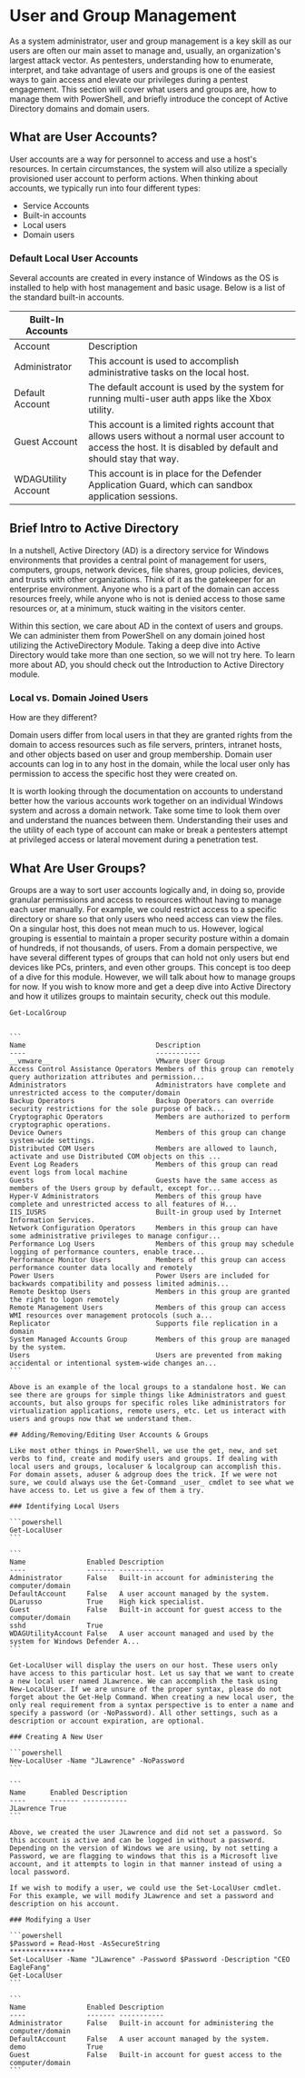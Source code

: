 # User and Group Management

As a system administrator, user and group management is a key skill as our users are often our main asset to manage and, usually, an organization's largest attack vector. As pentesters, understanding how to enumerate, interpret, and take advantage of users and groups is one of the easiest ways to gain access and elevate our privileges during a pentest engagement. This section will cover what users and groups are, how to manage them with PowerShell, and briefly introduce the concept of Active Directory domains and domain users.

## What are User Accounts?

User accounts are a way for personnel to access and use a host's resources. In certain circumstances, the system will also utilize a specially provisioned user account to perform actions. When thinking about accounts, we typically run into four different types:

- Service Accounts
- Built-in accounts
- Local users
- Domain users

### Default Local User Accounts

Several accounts are created in every instance of Windows as the OS is installed to help with host management and basic usage. Below is a list of the standard built-in accounts.

| Built-In Accounts   |                                                                                                                                                                  |
| ------------------- | ---------------------------------------------------------------------------------------------------------------------------------------------------------------- |
| Account             | Description                                                                                                                                                      |
| Administrator       | This account is used to accomplish administrative tasks on the local host.                                                                                       |
| Default Account     | The default account is used by the system for running multi-user auth apps like the Xbox utility.                                                                |
| Guest Account       | This account is a limited rights account that allows users without a normal user account to access the host. It is disabled by default and should stay that way. |
| WDAGUtility Account | This account is in place for the Defender Application Guard, which can sandbox application sessions.                                                             |

## Brief Intro to Active Directory

In a nutshell, Active Directory (AD) is a directory service for Windows environments that provides a central point of management for users, computers, groups, network devices, file shares, group policies, devices, and trusts with other organizations. Think of it as the gatekeeper for an enterprise environment. Anyone who is a part of the domain can access resources freely, while anyone who is not is denied access to those same resources or, at a minimum, stuck waiting in the visitors center.

Within this section, we care about AD in the context of users and groups. We can administer them from PowerShell on any domain joined host utilizing the ActiveDirectory Module. Taking a deep dive into Active Directory would take more than one section, so we will not try here. To learn more about AD, you should check out the Introduction to Active Directory module.

### Local vs. Domain Joined Users

How are they different?

Domain users differ from local users in that they are granted rights from the domain to access resources such as file servers, printers, intranet hosts, and other objects based on user and group membership. Domain user accounts can log in to any host in the domain, while the local user only has permission to access the specific host they were created on.

It is worth looking through the documentation on accounts to understand better how the various accounts work together on an individual Windows system and across a domain network. Take some time to look them over and understand the nuances between them. Understanding their uses and the utility of each type of account can make or break a pentesters attempt at privileged access or lateral movement during a penetration test.

## What Are User Groups?

Groups are a way to sort user accounts logically and, in doing so, provide granular permissions and access to resources without having to manage each user manually. For example, we could restrict access to a specific directory or share so that only users who need access can view the files. On a singular host, this does not mean much to us. However, logical grouping is essential to maintain a proper security posture within a domain of hundreds, if not thousands, of users. From a domain perspective, we have several different types of groups that can hold not only users but end devices like PCs, printers, and even other groups. This concept is too deep of a dive for this module. However, we will talk about how to manage groups for now. If you wish to know more and get a deep dive into Active Directory and how it utilizes groups to maintain security, check out this module.

```powershell
Get-LocalGroup
```

````

```
Name                                Description
----                                -----------
__vmware__                          VMware User Group
Access Control Assistance Operators Members of this group can remotely query authorization attributes and permission...
Administrators                      Administrators have complete and unrestricted access to the computer/domain
Backup Operators                    Backup Operators can override security restrictions for the sole purpose of back...
Cryptographic Operators             Members are authorized to perform cryptographic operations.
Device Owners                       Members of this group can change system-wide settings.
Distributed COM Users               Members are allowed to launch, activate and use Distributed COM objects on this ...
Event Log Readers                   Members of this group can read event logs from local machine
Guests                              Guests have the same access as members of the Users group by default, except for...
Hyper-V Administrators              Members of this group have complete and unrestricted access to all features of H...
IIS_IUSRS                           Built-in group used by Internet Information Services.
Network Configuration Operators     Members in this group can have some administrative privileges to manage configur...
Performance Log Users               Members of this group may schedule logging of performance counters, enable trace...
Performance Monitor Users           Members of this group can access performance counter data locally and remotely
Power Users                         Power Users are included for backwards compatibility and possess limited adminis...
Remote Desktop Users                Members in this group are granted the right to logon remotely
Remote Management Users             Members of this group can access WMI resources over management protocols (such a...
Replicator                          Supports file replication in a domain
System Managed Accounts Group       Members of this group are managed by the system.
Users                               Users are prevented from making accidental or intentional system-wide changes an...
```

Above is an example of the local groups to a standalone host. We can see there are groups for simple things like Administrators and guest accounts, but also groups for specific roles like administrators for virtualization applications, remote users, etc. Let us interact with users and groups now that we understand them.

## Adding/Removing/Editing User Accounts & Groups

Like most other things in PowerShell, we use the get, new, and set verbs to find, create and modify users and groups. If dealing with local users and groups, localuser & localgroup can accomplish this. For domain assets, aduser & adgroup does the trick. If we were not sure, we could always use the Get-Command _user_ cmdlet to see what we have access to. Let us give a few of them a try.

### Identifying Local Users

```powershell
Get-LocalUser
```

```
Name               Enabled Description
----               ------- -----------
Administrator      False   Built-in account for administering the computer/domain
DefaultAccount     False   A user account managed by the system.
DLarusso           True    High kick specialist.
Guest              False   Built-in account for guest access to the computer/domain
sshd               True
WDAGUtilityAccount False   A user account managed and used by the system for Windows Defender A...
```

Get-LocalUser will display the users on our host. These users only have access to this particular host. Let us say that we want to create a new local user named JLawrence. We can accomplish the task using New-LocalUser. If we are unsure of the proper syntax, please do not forget about the Get-Help Command. When creating a new local user, the only real requirement from a syntax perspective is to enter a name and specify a password (or -NoPassword). All other settings, such as a description or account expiration, are optional.

### Creating A New User

```powershell
New-LocalUser -Name "JLawrence" -NoPassword
```

```
Name      Enabled Description
----      ------- -----------
JLawrence True
```

Above, we created the user JLawrence and did not set a password. So this account is active and can be logged in without a password. Depending on the version of Windows we are using, by not setting a Password, we are flagging to windows that this is a Microsoft live account, and it attempts to login in that manner instead of using a local password.

If we wish to modify a user, we could use the Set-LocalUser cmdlet. For this example, we will modify JLawrence and set a password and description on his account.

### Modifying a User

```powershell
$Password = Read-Host -AsSecureString
****************
Set-LocalUser -Name "JLawrence" -Password $Password -Description "CEO EagleFang"
Get-LocalUser
```

```
Name               Enabled Description
----               ------- -----------
Administrator      False   Built-in account for administering the computer/domain
DefaultAccount     False   A user account managed by the system.
demo               True
Guest              False   Built-in account for guest access to the computer/domain
```
````
